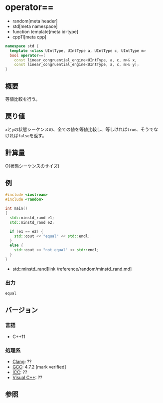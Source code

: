 # operator==
* random[meta header]
* std[meta namespace]
* function template[meta id-type]
* cpp11[meta cpp]

```cpp
namespace std {
  template <class UIntType, UIntType a, UIntType c, UIntType m>
  bool operator==(
    const linear_congruential_engine<UIntType, a, c, m>& x,
    const linear_congruential_engine<UIntType, a, c, m>& y);
}
```

## 概要
等値比較を行う。


## 戻り値
`x`と`y`の状態シーケンスの、全ての値を等値比較し、等しければ`true`、そうでなければ`false`を返す。


## 計算量
O(状態シーケンスのサイズ)


## 例
```cpp example
#include <iostream>
#include <random>

int main()
{
  std::minstd_rand e1;
  std::minstd_rand e2;

  if (e1 == e2) {
    std::cout << "equal" << std::endl;
  }
  else {
    std::cout << "not equal" << std::endl;
  }
}
```
* std::minstd_rand[link /reference/random/minstd_rand.md]

### 出力
```
equal
```

## バージョン
### 言語
- C++11

### 処理系
- [Clang](/implementation.md#clang): ??
- [GCC](/implementation.md#gcc): 4.7.2 [mark verified]
- [ICC](/implementation.md#icc): ??
- [Visual C++](/implementation.md#visual_cpp): ??


## 参照
